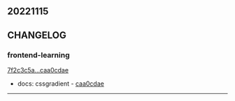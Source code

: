 ## 20221115

## CHANGELOG

### frontend-learning

[7f2c3c5a...caa0cdae](https://github.com/zhbhun/frontend-learning/compare/7f2c3c5a...caa0cdae)

* docs: cssgradient - [caa0cdae](https://github.com/zhbhun/frontend-learning/commit/caa0cdaef5cc286415c86c8280b48bc18fa8f8f6)

---

